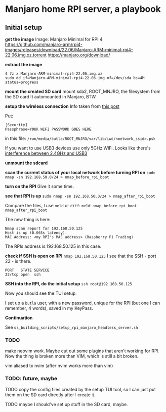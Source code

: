 Manjaro home RPI server, a playbook
===================================

## Initial setup

**get the image**
Image: Manjaro Minimal for RPI 4
https://github.com/manjaro-arm/rpi4-images/releases/download/22.06/Manjaro-ARM-minimal-rpi4-22.06.img.xz.torrent
https://manjaro.org/download/

**extract the image**
```
$ 7z x Manjaro-ARM-minimal-rpi4-22.06.img.xz
sudo dd if=Manjaro-ARM-minimal-rpi4-22.06.img of=/dev/sda bs=4M status=progress
```

**mount the created SD card**
mount sda2, ROOT_MNJRO, the filesystem from the SD card
It automounted in Manjaro, BTW.

**setup the wireless connection**
Info taken from [this post](https://forum.manjaro.org/t/guide-install-manjaro-arm-minimal-headless-on-rpi4-with-wifi/96515)

Put:
```
[Security]
Passphrase=YOUR WIFI PASSWORD GOES HERE
```

in this file: `/run/media/butla/ROOT_MNJRO/var/lib/iwd/<network_ssid>.psk`

If you want to use USB3 devices use only 5GHz WiFi.
Looks like there's [interference between 2.4GHz and USB3](https://github.com/raspberrypi/firmware/issues/1430)

**unmount the sdcard**

**scan the current status of your local network before turning RPI on**
`sudo nmap -sn 192.168.50.0/24 > nmap_before_rpi_boot`

**turn on the RPI**
Give it some time.

**see that RPI is up**
`sudo nmap -sn 192.168.50.0/24 > nmap_after_rpi_boot`

Compare the files, I use `meld` or `diff`: `meld nmap_before_rpi_boot nmap_after_rpi_boot`

The new thing is here:
```
Nmap scan report for 192.168.50.125
Host is up (0.065s latency).
MAC Address: <my RPI's MAC address> (Raspberry Pi Trading)
```

The RPIs address is 192.168.50.125 in this case.

**check if SSH is open on RPI**
`nmap 192.168.50.125`
I see that the SSH - port 22 - is there.

```
PORT   STATE SERVICE
22/tcp open  ssh
```

**SSH into the RPI, do the initial setup**
`ssh root@192.168.50.125`

Now you should see the TUI setup.

I set up a `butla` user, with a new password,
unique for the RPI (but one I can remember, 4 words), saved in my KeyPass.

**Continuation**

See `os_building_scripts/setup_rpi_manjaro_headless_server.sh`

### TODO

make neovim work. Maybe cut out some plugins that aren't working for RPI.
Now the thing is broken more than VIM, which is still a bit broken.

vim aliased to nvim (after nvim works more than vim)

### TODO: future, maybe
TODO copy the config files created by the setup TUI tool,
so I can just put them on the SD card directly after I create it.

TODO maybe I should've set up stuff in the SD card, maybe.
